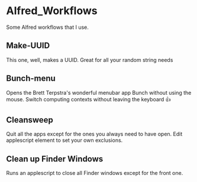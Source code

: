 # Alfred_Workflows

Some Alfred workflows that I use.

## Make-UUID
This one, well, makes a UUID. Great for all your random string needs

## Bunch-menu
Opens the Brett Terpstra's wonderful menubar app Bunch without using the mouse. Switch computing contexts without leaving the keyboard 👍

## Cleansweep
Quit all the apps except for the ones you always need to have open. Edit applescript element to set your own exclusions.

## Clean up Finder Windows
Runs an applescript to close all Finder windows except for the front one.
